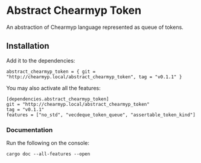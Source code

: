 # Abstract Chearmyp Token
An abstraction of Chearmyp language represented as queue of tokens.

## Installation
Add it to the dependencies:
```
abstract_chearmyp_token = { git = "http://chearmyp.local/abstract_chearmyp_token", tag = "v0.1.1" }
```

You may also activate all the features:
```
[dependencies.abstract_chearmyp_token]
git = "http://chearmyp.local/abstract_chearmyp_token"
tag = "v0.1.1"
features = ["no_std", "vecdeque_token_queue", "assertable_token_kind"]
```

### Documentation
Run the following on the console:
```
cargo doc --all-features --open
```
